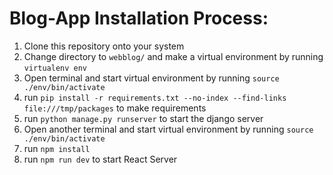 # Blog-App Installation Process: 
1. Clone this repository onto your system
2. Change directory to `webblog/` and make a virtual environment by running `virtualenv env`
3. Open terminal and start virtual environment by running `source ./env/bin/activate` 
4. run `pip install -r requirements.txt --no-index --find-links file:///tmp/packages` to make requirements 
5. run `python manage.py runserver` to start the django server 
6. Open another terminal and start virtual environment by running `source ./env/bin/activate` 
7. run `npm install` 
8. run `npm run dev` to start React Server
